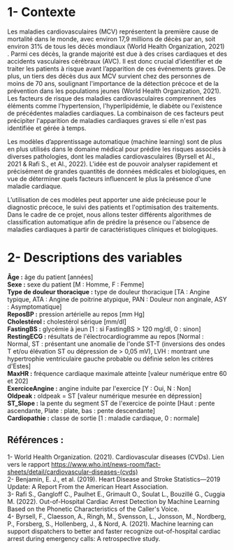 # **1- Contexte**
Les maladies cardiovasculaires (MCV) représentent la première cause de mortalité dans le monde, avec environ 17,9 millions de décès par an, soit environ 31% de tous les décès mondiaux (World Health Organization, 2021) . Parmi ces décès, la grande majorité est due à des crises cardiaques et des accidents vasculaires cérébraux (AVC). Il est donc crucial d’identifier et de traiter les patients à risque avant l’apparition de ces événements graves.
De plus, un tiers des décès dus aux MCV survient chez des personnes de moins de 70 ans, soulignant l'importance de la détection précoce et de la prévention dans les populations jeunes (World Health Organization, 2021).
Les facteurs de risque des maladies cardiovasculaires comprennent des éléments comme l'hypertension, l'hyperlipidémie, le diabète ou l'existence de précédentes maladies cardiaques. La combinaison de ces facteurs peut précipiter l'apparition de maladies cardiaques graves si elle n'est pas identifiée et gérée à temps.

Les modèles d’apprentissage automatique (machine learning) sont de plus en plus utilisés dans le domaine médical pour prédire les risques associés à diverses pathologies, dont les maladies cardiovasculaires (Byrsell et Al., 2021 & Rafi S., et Al., 2022). L'idée est de pouvoir analyser rapidement et précisément de grandes quantités de données médicales et biologiques, en vue de déterminer quels facteurs influencent le plus la présence d'une maladie cardiaque.  

L’utilisation de ces modèles peut apporter une aide précieuse pour le diagnostic précoce, le suivi des patients et l'optimisation des traitements. Dans le cadre de ce projet, nous allons tester différents algorithmes de classification automatique afin de prédire la présence ou l'absence de maladies cardiaques à partir de caractéristiques cliniques et biologiques.

# **2- Descriptions des variables**  

**Âge :** âge du patient [années]  
**Sexe :** sexe du patient [M : Homme, F : Femme]  
**Type de douleur thoracique :** type de douleur thoracique [TA : Angine typique, ATA : Angine de poitrine atypique, PAN : Douleur non anginale, ASY : Asymptomatique]  
**ReposBP :** pression artérielle au repos [mm Hg]  
**Cholestérol :** cholestérol sérique [mm/dl]  
**FastingBS :** glycémie à jeun [1 : si FastingBS > 120 mg/dl, 0 : sinon]  
**RestingECG :** résultats de l'électrocardiogramme au repos [Normal : Normal, ST : présentant une anomalie de l'onde ST-T (inversions des ondes T et/ou élévation ST ou dépression de > 0,05 mV), LVH : montrant une hypertrophie ventriculaire gauche probable ou définie selon les critères d'Estes]  
**MaxHR :** fréquence cardiaque maximale atteinte [valeur numérique entre 60 et 202]  
**ExerciceAngine :** angine induite par l'exercice [Y : Oui, N : Non]  
**Oldpeak :** oldpeak = ST [valeur numérique mesurée en dépression]  
**ST_Slope :** la pente du segment ST de l'exercice de pointe [Haut : pente ascendante, Plate : plate, bas : pente descendante]  
**Cardiopathie :** classe de sortie [1 : maladie cardiaque, 0 : normale]  

## **Références :**
1- World Health Organization. (2021). Cardiovascular diseases (CVDs). Lien vers le rapport https://www.who.int/news-room/fact-sheets/detail/cardiovascular-diseases-(cvds)  
2- Benjamin, E. J., et al. (2019). Heart Disease and Stroke Statistics—2019 Update: A Report From the American Heart Association.  
3- Rafi S., Gangloff C., Paulhet E., Grimault O., Soulat L., Bouzillé G., Cuggia M. (2022). Out-of-Hospital Cardiac Arrest Detection by Machine Learning Based on the Phonetic Characteristics of the Caller's Voice.  
4- Byrsell, F., Claesson, A., Ringh, M., Svensson, L., Jonsson, M., Nordberg, P., Forsberg, S., Hollenberg, J., & Nord, A. (2021). Machine learning can support dispatchers to better and faster recognize out-of-hospital cardiac arrest during emergency calls: A retrospective study.
